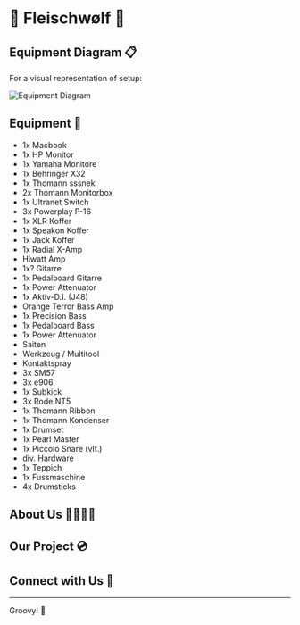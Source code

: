 # 🥦 Fleischwølf 🍖

## Equipment Diagram 📋

For a visual representation of setup:

![Equipment Diagram](https://github.com/Peaceshaker/fleischwolf.io/blob/main/fleischwolfsesh.drawio(3).jpg)

## Equipment 🎸
- 1x Macbook
- 1x HP Monitor
- 1x Yamaha Monitore
- 1x Behringer X32
- 1x Thomann sssnek
- 2x Thomann Monitorbox
- 1x Ultranet Switch
- 3x Powerplay P-16
- 1x XLR Koffer
- 1x Speakon Koffer
- 1x Jack Koffer
- 1x Radial X-Amp
- Hiwatt Amp
- 1x? Gitarre
- 1x Pedalboard Gitarre
- 1x Power Attenuator
- 1x Aktiv-D.I. (J48)
- Orange Terror Bass Amp
- 1x Precision Bass
- 1x Pedalboard Bass
- 1x Power Attenuator
- Saiten
- Werkzeug / Multitool
- Kontaktspray
- 3x SM57
- 3x e906
- 1x Subkick
- 3x Rode NT5
- 1x Thomann Ribbon
- 1x Thomann Kondenser
- 1x Drumset
- 1x Pearl Master
- 1x Piccolo Snare (vlt.)
- div. Hardware
- 1x Teppich
- 1x Fussmaschine
- 4x Drumsticks

## About Us 🧙‍♂️🤡🤠

## Our Project 💿

## Connect with Us 🔗

---

Groovy! 🎵
